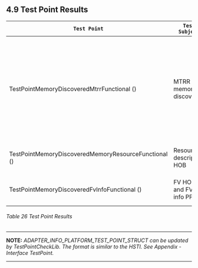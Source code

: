 <!--- @file
  4.9 Test Point Results

  Copyright (c) 2019, Intel Corporation. All rights reserved.<BR>

  Redistribution and use in source (original document form) and 'compiled'
  forms (converted to PDF, epub, HTML and other formats) with or without
  modification, are permitted provided that the following conditions are met:

  1) Redistributions of source code (original document form) must retain the
     above copyright notice, this list of conditions and the following
     disclaimer as the first lines of this file unmodified.

  2) Redistributions in compiled form (transformed to other DTDs, converted to
     PDF, epub, HTML and other formats) must reproduce the above copyright
     notice, this list of conditions and the following disclaimer in the
     documentation and/or other materials provided with the distribution.

  THIS DOCUMENTATION IS PROVIDED BY TIANOCORE PROJECT "AS IS" AND ANY EXPRESS OR
  IMPLIED WARRANTIES, INCLUDING, BUT NOT LIMITED TO, THE IMPLIED WARRANTIES OF
  MERCHANTABILITY AND FITNESS FOR A PARTICULAR PURPOSE ARE DISCLAIMED. IN NO
  EVENT SHALL TIANOCORE PROJECT  BE LIABLE FOR ANY DIRECT, INDIRECT, INCIDENTAL,
  SPECIAL, EXEMPLARY, OR CONSEQUENTIAL DAMAGES (INCLUDING, BUT NOT LIMITED TO,
  PROCUREMENT OF SUBSTITUTE GOODS OR SERVICES; LOSS OF USE, DATA, OR PROFITS;
  OR BUSINESS INTERRUPTION) HOWEVER CAUSED AND ON ANY THEORY OF LIABILITY,
  WHETHER IN CONTRACT, STRICT LIABILITY, OR TORT (INCLUDING NEGLIGENCE OR
  OTHERWISE) ARISING IN ANY WAY OUT OF THE USE OF THIS DOCUMENTATION, EVEN IF
  ADVISED OF THE POSSIBILITY OF SUCH DAMAGE.

-->

## 4.9 Test Point Results

| `Test Point`                                         | `Test Subject`                 | `Test Overview`                                                                             | `Reporting Mechanism`                                                             |
| ---------------------------------------------------- | ------------------------------ | ------------------------------------------------------------------------------------------  | --------------------------------------------------------------------------------- |
| TestPointMemoryDiscoveredMtrrFunctional ()           | MTRR after memory discovered   | Verifies MTRR settings.<br /><br />(No overlap, PEI memory WB, Flash region is WP, MMIO UC) | Dump result to serial log.<br /><br/ >Set ADAPTER_INFO_PLATFORM_TEST_POINT_STRUCT |
| TestPointMemoryDiscoveredMemoryResourceFunctional () | Resource description HOB       | No memory resource overlap.                                                                 | Dump result to serial log.<br /><br />Set ADAPTER_INFO_PLATFORM_TEST_POINT_STRUCT |
| TestPointMemoryDiscoveredFvInfoFunctional ()         | FV HOB and FV info PPI         | FV HOB and FV info PPI.                                                                     | Dump result to serial log.<br /><br />Set ADAPTER_INFO_PLATFORM_TEST_POINT_STRUCT |

###### Table 26 Test Point Results

***
**NOTE:** _ADAPTER_INFO_PLATFORM_TEST_POINT_STRUCT can be updated by
TestPointCheckLib. The format is similar to the HSTI. See Appendix - Interface
TestPoint._
***

